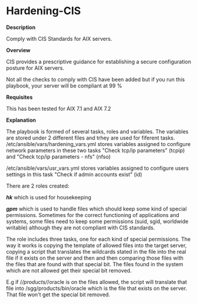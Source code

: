 # Hardening-CIS
**Description**

Comply with CIS Standards for AIX servers.

**Overview**

CIS provides a prescriptive guidance for establishing a secure configuration posture for AIX servers.

Not all the checks to comply with CIS have been added but if you run this playbook, your server will be compliant at 99 %

**Requisites**

This has been tested for AIX 7.1 and AIX 7.2

**Explanation**

The playbook is formed of several tasks, roles and variables.
The variables are stored under 2 different files and trhey are used for fiferent tasks.
/etc/ansible/vars/hardening_vars.yml stores variables assigned to configure network parameters in these two tasks "Check tcp/ip parameters" (tcpip)
and "Check tcp/ip parameters - nfs" (nfso)

/etc/ansible/vars/usr_vars.yml stores variables assigned to configure users settings in this task "Check if admin accounts exist" (id)

There are 2 roles created:

 ***hk*** which is used for housekeeping
 
 ***gpm*** which is used to handle files which should keep some kind of special permissions.
	Sometimes for the correct functioning of applications and systems, some files need to keep some permissions
	(suid, sgid, worldwide writable) although they are not compliant with CIS standards.
	
  The role includes three tasks, one for each kind of special permissions. 
  The way it works is copying the template of allowed files
  into the target server, copying a script that translates the wildcards stated in the file into the real file if it exists on 
  the server and then and then comparing those files with the files that are found with that special bit.
  The files found in the system which are not allowed get their special bit removed.
	
E.g if /*/products/*/oracle is on the files allowed, the script will translate that file into /sgg/products/bin/oracle which is the file 
that exists on the server. That file won't get the special bit removed.
	
